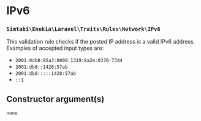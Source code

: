 # IPv6

### `Simtabi\Enekia\Laravel\Traits\Rules\Network\IPv6`

This validation rule checks if the posted IP address is a valid IPv6 address. Examples of accepted input types are:

- `2001:0db8:85a3:0000:1319:8a2e:0370:7344`
- `2001:db8::1428:57ab`
- `2001:db8:::::1428:57ab`
- `::1`

## Constructor argument(s)

```php
none
```
